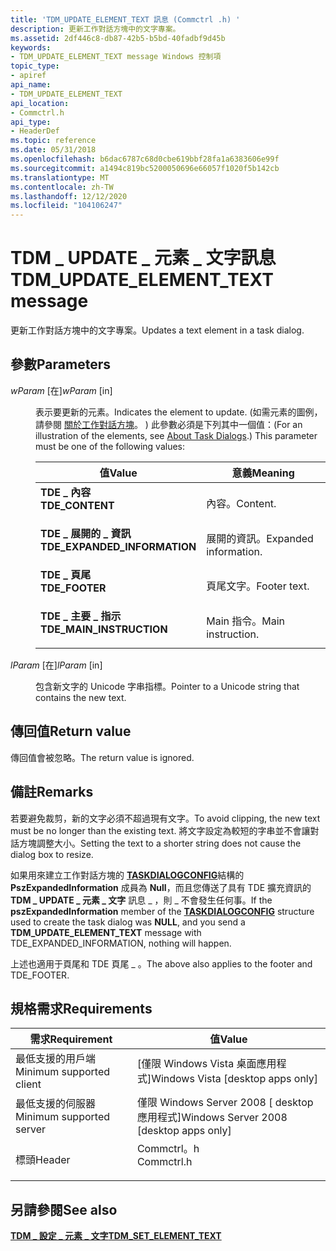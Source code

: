 ```yaml
---
title: 'TDM_UPDATE_ELEMENT_TEXT 訊息 (Commctrl .h) '
description: 更新工作對話方塊中的文字專案。
ms.assetid: 2df446c8-db87-42b5-b5bd-40fadbf9d45b
keywords:
- TDM_UPDATE_ELEMENT_TEXT message Windows 控制項
topic_type:
- apiref
api_name:
- TDM_UPDATE_ELEMENT_TEXT
api_location:
- Commctrl.h
api_type:
- HeaderDef
ms.topic: reference
ms.date: 05/31/2018
ms.openlocfilehash: b6dac6787c68d0cbe619bbf28fa1a6383606e99f
ms.sourcegitcommit: a1494c819bc5200050696e66057f1020f5b142cb
ms.translationtype: MT
ms.contentlocale: zh-TW
ms.lasthandoff: 12/12/2020
ms.locfileid: "104106247"
---
```

# <a name="tdm_update_element_text-message"></a><span data-ttu-id="d94b6-104">TDM \_ UPDATE \_ 元素 \_ 文字訊息</span><span class="sxs-lookup"><span data-stu-id="d94b6-104">TDM\_UPDATE\_ELEMENT\_TEXT message</span></span>

<span data-ttu-id="d94b6-105">更新工作對話方塊中的文字專案。</span><span class="sxs-lookup"><span data-stu-id="d94b6-105">Updates a text element in a task dialog.</span></span>

## <a name="parameters"></a><span data-ttu-id="d94b6-106">參數</span><span class="sxs-lookup"><span data-stu-id="d94b6-106">Parameters</span></span>

<dl> <dt>

<span data-ttu-id="d94b6-107">*wParam* \[在\]</span><span class="sxs-lookup"><span data-stu-id="d94b6-107">*wParam* \[in\]</span></span>
</dt> <dd>

<span data-ttu-id="d94b6-108">表示要更新的元素。</span><span class="sxs-lookup"><span data-stu-id="d94b6-108">Indicates the element to update.</span></span> <span data-ttu-id="d94b6-109"> (如需元素的圖例，請參閱 [關於工作對話方塊](task-dialogs-overview.md)。 ) 此參數必須是下列其中一個值：</span><span class="sxs-lookup"><span data-stu-id="d94b6-109">(For an illustration of the elements, see [About Task Dialogs](task-dialogs-overview.md).) This parameter must be one of the following values:</span></span>



| <span data-ttu-id="d94b6-110">值</span><span class="sxs-lookup"><span data-stu-id="d94b6-110">Value</span></span>                                                                                                                                                                                           | <span data-ttu-id="d94b6-111">意義</span><span class="sxs-lookup"><span data-stu-id="d94b6-111">Meaning</span></span>                          |
|-------------------------------------------------------------------------------------------------------------------------------------------------------------------------------------------------|----------------------------------|
| <span id="TDE_CONTENT"></span><span id="tde_content"></span><dl> <span data-ttu-id="d94b6-112"><dt>**TDE \_ 內容**</dt></span><span class="sxs-lookup"><span data-stu-id="d94b6-112"><dt>**TDE\_CONTENT**</dt></span></span> </dl>                                         | <span data-ttu-id="d94b6-113">內容。</span><span class="sxs-lookup"><span data-stu-id="d94b6-113">Content.</span></span><br/>              |
| <span id="TDE_EXPANDED_INFORMATION"></span><span id="tde_expanded_information"></span><dl> <span data-ttu-id="d94b6-114"><dt>**TDE \_ 展開的 \_ 資訊**</dt></span><span class="sxs-lookup"><span data-stu-id="d94b6-114"><dt>**TDE\_EXPANDED\_INFORMATION**</dt></span></span> </dl> | <span data-ttu-id="d94b6-115">展開的資訊。</span><span class="sxs-lookup"><span data-stu-id="d94b6-115">Expanded information.</span></span><br/> |
| <span id="TDE_FOOTER"></span><span id="tde_footer"></span><dl> <span data-ttu-id="d94b6-116"><dt>**TDE \_ 頁尾**</dt></span><span class="sxs-lookup"><span data-stu-id="d94b6-116"><dt>**TDE\_FOOTER**</dt></span></span> </dl>                                            | <span data-ttu-id="d94b6-117">頁尾文字。</span><span class="sxs-lookup"><span data-stu-id="d94b6-117">Footer text.</span></span><br/>          |
| <span id="TDE_MAIN_INSTRUCTION"></span><span id="tde_main_instruction"></span><dl> <span data-ttu-id="d94b6-118"><dt>**TDE \_ 主要 \_ 指示**</dt></span><span class="sxs-lookup"><span data-stu-id="d94b6-118"><dt>**TDE\_MAIN\_INSTRUCTION**</dt></span></span> </dl>             | <span data-ttu-id="d94b6-119">Main 指令。</span><span class="sxs-lookup"><span data-stu-id="d94b6-119">Main instruction.</span></span><br/>     |



 

</dd> <dt>

<span data-ttu-id="d94b6-120">*lParam* \[在\]</span><span class="sxs-lookup"><span data-stu-id="d94b6-120">*lParam* \[in\]</span></span>
</dt> <dd>

<span data-ttu-id="d94b6-121">包含新文字的 Unicode 字串指標。</span><span class="sxs-lookup"><span data-stu-id="d94b6-121">Pointer to a Unicode string that contains the new text.</span></span>

</dd> </dl>

## <a name="return-value"></a><span data-ttu-id="d94b6-122">傳回值</span><span class="sxs-lookup"><span data-stu-id="d94b6-122">Return value</span></span>

<span data-ttu-id="d94b6-123">傳回值會被忽略。</span><span class="sxs-lookup"><span data-stu-id="d94b6-123">The return value is ignored.</span></span>

## <a name="remarks"></a><span data-ttu-id="d94b6-124">備註</span><span class="sxs-lookup"><span data-stu-id="d94b6-124">Remarks</span></span>

<span data-ttu-id="d94b6-125">若要避免裁剪，新的文字必須不超過現有文字。</span><span class="sxs-lookup"><span data-stu-id="d94b6-125">To avoid clipping, the new text must be no longer than the existing text.</span></span> <span data-ttu-id="d94b6-126">將文字設定為較短的字串並不會讓對話方塊調整大小。</span><span class="sxs-lookup"><span data-stu-id="d94b6-126">Setting the text to a shorter string does not cause the dialog box to resize.</span></span>

<span data-ttu-id="d94b6-127">如果用來建立工作對話方塊的 [**TASKDIALOGCONFIG**](/windows/desktop/api/Commctrl/ns-commctrl-taskdialogconfig)結構的 **PszExpandedInformation** 成員為 **Null**，而且您傳送了具有 TDE 擴充資訊的 **TDM \_ UPDATE \_ 元素 \_ 文字** 訊息 \_ ，則 \_ 不會發生任何事。</span><span class="sxs-lookup"><span data-stu-id="d94b6-127">If the **pszExpandedInformation** member of the [**TASKDIALOGCONFIG**](/windows/desktop/api/Commctrl/ns-commctrl-taskdialogconfig) structure used to create the task dialog was **NULL**, and you send a **TDM\_UPDATE\_ELEMENT\_TEXT** message with TDE\_EXPANDED\_INFORMATION, nothing will happen.</span></span>

<span data-ttu-id="d94b6-128">上述也適用于頁尾和 TDE 頁尾 \_ 。</span><span class="sxs-lookup"><span data-stu-id="d94b6-128">The above also applies to the footer and TDE\_FOOTER.</span></span>

## <a name="requirements"></a><span data-ttu-id="d94b6-129">規格需求</span><span class="sxs-lookup"><span data-stu-id="d94b6-129">Requirements</span></span>



| <span data-ttu-id="d94b6-130">需求</span><span class="sxs-lookup"><span data-stu-id="d94b6-130">Requirement</span></span> | <span data-ttu-id="d94b6-131">值</span><span class="sxs-lookup"><span data-stu-id="d94b6-131">Value</span></span> |
|-------------------------------------|---------------------------------------------------------------------------------------|
| <span data-ttu-id="d94b6-132">最低支援的用戶端</span><span class="sxs-lookup"><span data-stu-id="d94b6-132">Minimum supported client</span></span><br/> | <span data-ttu-id="d94b6-133">\[僅限 Windows Vista 桌面應用程式\]</span><span class="sxs-lookup"><span data-stu-id="d94b6-133">Windows Vista \[desktop apps only\]</span></span><br/>                                        |
| <span data-ttu-id="d94b6-134">最低支援的伺服器</span><span class="sxs-lookup"><span data-stu-id="d94b6-134">Minimum supported server</span></span><br/> | <span data-ttu-id="d94b6-135">僅限 Windows Server 2008 \[ desktop 應用程式\]</span><span class="sxs-lookup"><span data-stu-id="d94b6-135">Windows Server 2008 \[desktop apps only\]</span></span><br/>                                  |
| <span data-ttu-id="d94b6-136">標頭</span><span class="sxs-lookup"><span data-stu-id="d94b6-136">Header</span></span><br/>                   | <dl> <span data-ttu-id="d94b6-137"><dt>Commctrl。h</dt></span><span class="sxs-lookup"><span data-stu-id="d94b6-137"><dt>Commctrl.h</dt></span></span> </dl> |



## <a name="see-also"></a><span data-ttu-id="d94b6-138">另請參閱</span><span class="sxs-lookup"><span data-stu-id="d94b6-138">See also</span></span>

<dl> <dt>

[<span data-ttu-id="d94b6-139">**TDM \_ 設定 \_ 元素 \_ 文字**</span><span class="sxs-lookup"><span data-stu-id="d94b6-139">**TDM\_SET\_ELEMENT\_TEXT**</span></span>](tdm-set-element-text.md)
</dt> </dl>

 

 





